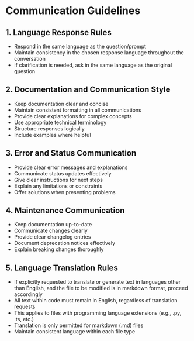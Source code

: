 # Communication Guidelines

## 1. Language Response Rules
- Respond in the same language as the question/prompt
- Maintain consistency in the chosen response language throughout the conversation
- If clarification is needed, ask in the same language as the original question

## 2. Documentation and Communication Style
- Keep documentation clear and concise
- Maintain consistent formatting in all communications
- Provide clear explanations for complex concepts
- Use appropriate technical terminology
- Structure responses logically
- Include examples where helpful

## 3. Error and Status Communication
- Provide clear error messages and explanations
- Communicate status updates effectively
- Give clear instructions for next steps
- Explain any limitations or constraints
- Offer solutions when presenting problems

## 4. Maintenance Communication
- Keep documentation up-to-date
- Communicate changes clearly
- Provide clear changelog entries
- Document deprecation notices effectively
- Explain breaking changes thoroughly

## 5. Language Translation Rules
- If explicitly requested to translate or generate text in languages other than English, and the file to be modified is in markdown format, proceed accordingly
- All text within code must remain in English, regardless of translation requests
- This applies to files with programming language extensions (e.g., .py, .ts, etc.)
- Translation is only permitted for markdown (.md) files
- Maintain consistent language within each file type
